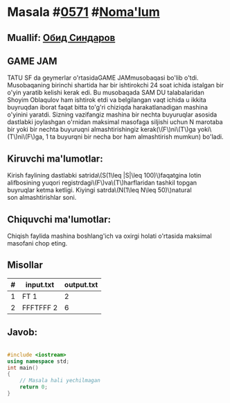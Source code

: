 
<h1>Masala #<a href="https://robocontest.uz/tasks/0571">0571</a> #<a href="https://robocontest.uz/tasks?category=1">Noma'lum</a></h1>
<h2> Muallif: <a href="https://robocontest.uz/profile/thecr4sh">Обид Синдаров</a></h2>
<h2>GAME JAM</h2>
<p>TATU SF da geymerlar o'rtasidaGAME JAMmusobaqasi bo'lib o'tdi. Musobaqaning birinchi shartida har bir ishtirokchi 24 soat ichida istalgan bir o'yin yaratib kelishi kerak edi. Bu musobaqada SAM DU talabalaridan Shoyim Oblaqulov ham ishtirok etdi va belgilangan vaqt ichida u ikkita buyruqdan iborat faqat bitta to'g'ri chiziqda harakatlanadigan mashina o'yinini yaratdi.
Sizning vazifangiz mashina bir nechta buyuruqlar asosida dastlabki joylashgan o'rnidan maksimal masofaga siljishi uchun N marotaba bir yoki bir nechta buyuruqni almashtirishingiz kerak(\(F\)ni\(T\)ga yoki\(T\)ni\(F\)ga, 1 ta buyurqni bir necha bor ham almashtirish mumkun) bo'ladi.</p>
<h2>Kiruvchi ma'lumotlar:</h2>
<p>Kirish faylining dastlabki satrida\(S(1\leq |S|\leq 100)\)faqatgina lotin alifbosining yuqori registrdagi\(F\)va\(T\)harflaridan tashkil topgan buyruqlar ketma ketligi. Kiyingi satrda\(N(1\leq N\leq 50)\)natural son almashtirishlar soni.</p>
<h2>Chiquvchi ma'lumotlar:</h2>
<p>Chiqish faylida mashina boshlang'ich va oxirgi holati o'rtasida maksimal masofani chop eting.</p>
<h2>Misollar</h2>
<table>
    <thead>
        <tr>
            <th>#</th>
            <th>input.txt</th>
            <th>output.txt</th>
        </tr>
    </thead>
    <tbody>
            <tr>
                <td>1</td>
                <td>FT
1</td>
                <td>2</td>
            </tr>
            <tr>
                <td>2</td>
                <td>FFFTFFF
2</td>
                <td>6</td>
            </tr>
    </tbody>
    </table>
    
<h2>Javob:</h2>

######
```cpp
#include <iostream>
using namespace std;
int main()
{
    // Masala hali yechilmagan
    return 0;
}
```
